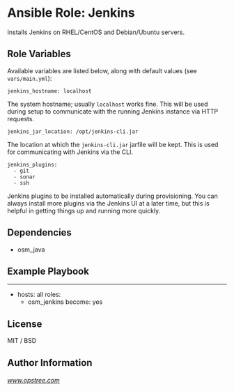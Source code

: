 #  Ansible Role: Jenkins

Installs Jenkins on RHEL/CentOS and Debian/Ubuntu servers.

## Role Variables

Available variables are listed below, along with default values (see `vars/main.yml`):

    jenkins_hostname: localhost

The system hostname; usually `localhost` works fine. This will be used during setup to communicate with the running Jenkins instance via HTTP requests.

    jenkins_jar_location: /opt/jenkins-cli.jar
    
The location at which the `jenkins-cli.jar` jarfile will be kept. This is used for communicating with Jenkins via the CLI.



    jenkins_plugins:
      - git
      - sonar
      - ssh

Jenkins plugins to be installed automatically during provisioning. You can always install more plugins via the Jenkins UI at a 
later time, but this is helpful in getting things up and running more quickly.

## Dependencies

  - osm_java
  
## Example Playbook

---
- hosts: all
  roles:
    - osm_jenkins
  become: yes
  
  
## License

MIT / BSD

## Author Information

###### www.opstree.com

